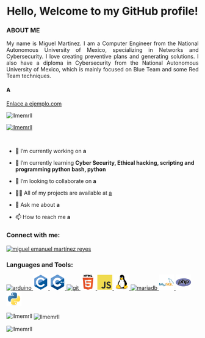 <h1 align="center">Hello, Welcome to my GitHub profile!</h1>

<h3 align="left"> ABOUT ME </h3>

<p style="text-align: justify;"> My name is Miguel Martinez. I am a Computer Engineer from the National Autonomous University of Mexico, specializing in Networks and Cybersecurity. I love creating preventive plans and generating solutions.
I also have a diploma in Cybersecurity from the National Autonomous University of Mexico, which is mainly focused on Blue Team and some Red Team techniques.</p>

<h4 align="left"> A </h4>

<a href="https://www.ejemplo.com">Enlace a ejemplo.com</a>



<p align="left"> <img src="https://komarev.com/ghpvc/?username=llmemrll&label=Profile%20views&color=0e75b6&style=flat" alt="llmemrll" /> </p>

<p align="left"> <a href="https://github.com/ryo-ma/github-profile-trophy"><img src="https://github-profile-trophy.vercel.app/?username=llmemrll" alt="llmemrll" /></a> </p>

<p align="left"> <a href="https://twitter.com/" target="blank"><img src="https://img.shields.io/twitter/follow/?logo=twitter&style=for-the-badge" alt="" /></a> </p>

- 🔭 I’m currently working on **a**

- 🌱 I’m currently learning **Cyber Security, Ethical hacking, scripting and programming python bash, python**

- 👯 I’m looking to collaborate on **a**

- 👨‍💻 All of my projects are available at [a](a)

- 💬 Ask me about **a**

- 📫 How to reach me **a**

<h3 align="left">Connect with me:</h3>
<p align="left">
<a href="https://linkedin.com/in/miguel emanuel martínez reyes" target="blank"><img align="center" src="https://raw.githubusercontent.com/rahuldkjain/github-profile-readme-generator/master/src/images/icons/Social/linked-in-alt.svg" alt="miguel emanuel martínez reyes" height="30" width="40" /></a>
</p>

<h3 align="left">Languages and Tools:</h3>
<p align="left"> <a href="https://www.arduino.cc/" target="_blank" rel="noreferrer"> <img src="https://cdn.worldvectorlogo.com/logos/arduino-1.svg" alt="arduino" width="40" height="40"/> </a> <a href="https://www.cprogramming.com/" target="_blank" rel="noreferrer"> <img src="https://raw.githubusercontent.com/devicons/devicon/master/icons/c/c-original.svg" alt="c" width="40" height="40"/> </a> <a href="https://www.w3schools.com/cpp/" target="_blank" rel="noreferrer"> <img src="https://raw.githubusercontent.com/devicons/devicon/master/icons/cplusplus/cplusplus-original.svg" alt="cplusplus" width="40" height="40"/> </a> <a href="https://git-scm.com/" target="_blank" rel="noreferrer"> <img src="https://www.vectorlogo.zone/logos/git-scm/git-scm-icon.svg" alt="git" width="40" height="40"/> </a> <a href="https://www.w3.org/html/" target="_blank" rel="noreferrer"> <img src="https://raw.githubusercontent.com/devicons/devicon/master/icons/html5/html5-original-wordmark.svg" alt="html5" width="40" height="40"/> </a> <a href="https://developer.mozilla.org/en-US/docs/Web/JavaScript" target="_blank" rel="noreferrer"> <img src="https://raw.githubusercontent.com/devicons/devicon/master/icons/javascript/javascript-original.svg" alt="javascript" width="40" height="40"/> </a> <a href="https://www.linux.org/" target="_blank" rel="noreferrer"> <img src="https://raw.githubusercontent.com/devicons/devicon/master/icons/linux/linux-original.svg" alt="linux" width="40" height="40"/> </a> <a href="https://mariadb.org/" target="_blank" rel="noreferrer"> <img src="https://www.vectorlogo.zone/logos/mariadb/mariadb-icon.svg" alt="mariadb" width="40" height="40"/> </a> <a href="https://www.mysql.com/" target="_blank" rel="noreferrer"> <img src="https://raw.githubusercontent.com/devicons/devicon/master/icons/mysql/mysql-original-wordmark.svg" alt="mysql" width="40" height="40"/> </a> <a href="https://www.php.net" target="_blank" rel="noreferrer"> <img src="https://raw.githubusercontent.com/devicons/devicon/master/icons/php/php-original.svg" alt="php" width="40" height="40"/> </a> <a href="https://www.python.org" target="_blank" rel="noreferrer"> <img src="https://raw.githubusercontent.com/devicons/devicon/master/icons/python/python-original.svg" alt="python" width="40" height="40"/> </a> </p>

<p><img align="left" src="https://github-readme-stats.vercel.app/api/top-langs?username=llmemrll&show_icons=true&locale=en&layout=compact" alt="llmemrll" /></p>

<p>&nbsp;<img align="center" src="https://github-readme-stats.vercel.app/api?username=llmemrll&show_icons=true&locale=en" alt="llmemrll" /></p>

<p><img align="center" src="https://github-readme-streak-stats.herokuapp.com/?user=llmemrll&" alt="llmemrll" /></p>
